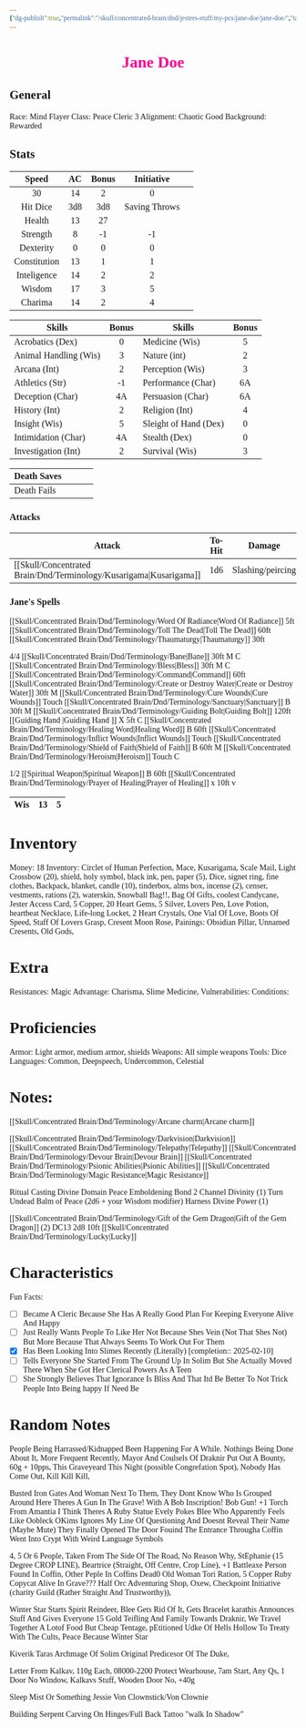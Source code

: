 ```yaml
---
{"dg-publish":true,"permalink":"/skull/concentrated-brain/dnd/jesters-stuff/my-pcs/jane-doe/jane-doe/","tags":["Tagless"],"noteIcon":""}
---
```


<style id="Force_Custom_Fonts" type="text/css">@font-face{font-style:normal;font-family:"Merriweather";src:local("Merriweather")}@font-face{font-style:bolder;font-family:"Merriweather";src:local("Merriweather")}@font-face{font-style:normal;font-family:"Merriweather";src:local("Merriweather");unicode-range:U+0-FF,U+2E80-9FFF,U+F900-FAFF,U+FE30-FE4F,U+20000-2FA1F}@font-face{font-style:bolder;font-family:"Merriweather";src:local("Merriweather");unicode-range:U+0-FF,U+2E80-9FFF,U+F900-FAFF,U+FE30-FE4F,U+20000-2FA1F}@font-face{font-style:normal;font-family:"Merriweather";src:local("Merriweather");unicode-range:U+0-FF}@font-face{font-style:bolder;font-family:"Merriweather";src:local("Merriweather");unicode-range:U+0-FF}:not(pre):not(code):not(textarea):not(tt):not(kbd):not(samp):not(var){font-family:"Merriweather"!important}pre,code,textarea,tt,kbd,samp,var{font-family:monospace!important}pre *,code *,textarea *,tt *,kbd *,samp *,var *{font-family:monospace!important}</style>


# <center><span style="color:#FF0093">Jane Doe </span></center>




## General
 Race:  Mind Flayer
 Class: Peace Cleric 3
 Alignment: Chaotic Good
 Background: Rewarded


## Stats

|    Speed     | AC  | Bonus |  Initiative   |     |
| :----------: | :-: | :---: | :-----------: | --- |
|      30      | 14  |   2   |       0       |     |
|   Hit Dice   | 3d8 |  3d8  | Saving Throws |     |
|    Health    | 13  |  27   |             |     |
|   Strength   |  8  |  -1   |      -1       |     |
|  Dexterity   |  0  |   0   |       0       |     |
| Constitution | 13  |   1   |       1       |     |
| Inteligence  | 14  |   2   |       2       |     |
|    Wisdom    | 17  |   3   |       5       |     |
|   Charima    | 14  |   2   |       4       |     |

| Skills                | Bonus | Skills                | Bonus |
| --------------------- | :---: | --------------------- | :---: |
| Acrobatics (Dex)      |    0   | Medicine (Wis)        |5       |
| Animal Handling (Wis) |     3  | Nature (int)          | 2      |
| Arcana (Int)          |      2 | Perception (Wis)      |  3     |
| Athletics (Str)       |       -1| Performance (Char)    |  6A     |
| Deception (Char)      | 4A      | Persuasion (Char)     |    6A   |
| History (Int)         |  2     | Religion (Int)        |     4  |
| Insight (Wis)         |   5    | Sleight of Hand (Dex) | 0      |
| Intimidation (Char)   |    4A   | Stealth (Dex)         |  0     |
| Investigation (Int)   |     2  | Survival (Wis)        |   3    |

| Death Saves  |     |     |     |
| ------------ | --- | --- | --- |
| Death Fails |     |     |     |
### Attacks

| Attack         | To-Hit | Damage            |
| -------------- | ------ | ----------------- |
| [[Skull/Concentrated Brain/Dnd/Terminology/Kusarigama\|Kusarigama]] | 1d6    | Slashing/peircing |

### Jane's Spells
[[Skull/Concentrated Brain/Dnd/Terminology/Word Of Radiance\|Word Of Radiance]] 5ft
[[Skull/Concentrated Brain/Dnd/Terminology/Toll The Dead\|Toll The Dead]] 60ft
[[Skull/Concentrated Brain/Dnd/Terminology/Thaumaturgy\|Thaumaturgy]] 30ft

4/4
[[Skull/Concentrated Brain/Dnd/Terminology/Bane\|Bane]] 30ft M C
[[Skull/Concentrated Brain/Dnd/Terminology/Bless\|Bless]] 30ft M C
[[Skull/Concentrated Brain/Dnd/Terminology/Command\|Command]] 60ft
[[Skull/Concentrated Brain/Dnd/Terminology/Create or Destroy Water\|Create or Destroy Water]] 30ft M
[[Skull/Concentrated Brain/Dnd/Terminology/Cure Wounds\|Cure Wounds]] Touch 
[[Skull/Concentrated Brain/Dnd/Terminology/Sanctuary\|Sanctuary]] B 30ft M
[[Skull/Concentrated Brain/Dnd/Terminology/Guiding Bolt\|Guiding Bolt]] 120ft
[[Guiding Hand \|Guiding Hand ]] X 5ft C
[[Skull/Concentrated Brain/Dnd/Terminology/Healing Word\|Healing Word]] B 60ft
[[Skull/Concentrated Brain/Dnd/Terminology/Inflict Wounds\|Inflict Wounds]] Touch
[[Skull/Concentrated Brain/Dnd/Terminology/Shield of Faith\|Shield of Faith]] B 60ft M
[[Skull/Concentrated Brain/Dnd/Terminology/Heroism\|Heroism]] Touch C

1/2
[[Spiritual Weapon\|Spiritual Weapon]] B 60ft
[[Skull/Concentrated Brain/Dnd/Terminology/Prayer of Healing\|Prayer of Healing]] x 10ft v

| Wis|    13 |    5 |
| ------------ | --- | --- |

# Inventory

Money: 18
Inventory: Circlet of Human Perfection, Mace, Kusarigama, Scale Mail, Light Crossbow (20), shield, holy symbol, black ink, pen, paper (5), Dice, signet ring, fine clothes, Backpack, blanket, candle (10), tinderbox, alms box, incense (2), censer, vestments, rations (2), waterskin, Snowball Bag!!, Bag Of Gifts, coolest Candycane, Jester Access Card, 5 Copper, 20 Heart Gems, 5 Silver, Lovers Pen, Love Potion, heartbeat Necklace, Life-long Locket, 2 Heart Crystals, One Vial Of Love, Boots Of Speed, Staff Of Lovers Grasp, Cresent Moon Rose, 
Painings: Obsidian Pillar, Unnamed Cresents, Old Gods,
# Extra
Resistances: Magic
Advantage: Charisma, Slime Medicine, 
Vulnerabilities: 
Conditions: 
  

# Proficiencies
		
Armor:  Light armor, medium armor, shields
Weapons:  All simple weapons
Tools: Dice
Languages: Common, Deepspeech, Undercommon, Celestial

# Notes: 

[[Skull/Concentrated Brain/Dnd/Terminology/Arcane charm\|Arcane charm]]

[[Skull/Concentrated Brain/Dnd/Terminology/Darkvision\|Darkvision]]
[[Skull/Concentrated Brain/Dnd/Terminology/Telepathy\|Telepathy]]
[[Skull/Concentrated Brain/Dnd/Terminology/Devour Brain\|Devour Brain]]
[[Skull/Concentrated Brain/Dnd/Terminology/Psionic Abilities\|Psionic Abilities]]
	[[Skull/Concentrated Brain/Dnd/Terminology/Magic Resistance\|Magic Resistance]]

Ritual Casting
Divine Domain
	Peace
Emboldening Bond 2
Channel Divinity (1)
  Turn Undead
  Balm of Peace (2d6 + your Wisdom modifier)
Harness Divine Power (1)

[[Skull/Concentrated Brain/Dnd/Terminology/Gift of the Gem Dragon\|Gift of the Gem Dragon]] (2) DC13 2d8 10ft
[[Skull/Concentrated Brain/Dnd/Terminology/Lucky\|Lucky]]


# Characteristics 

Fun Facts:
- [ ] Became A Cleric Because She Has A Really Good Plan For Keeping Everyone Alive And Happy
- [ ] Just Really Wants People To Like Her Not Because Shes Vein (Not That Shes Not) But More Because That Always Seems To Work Out For Them
- [x] Has Been Looking Into Slimes Recently (Literally)  [completion:: 2025-02-10]
- [ ] Tells Everyone She Started From The Ground Up In Solim But She Actually Moved There When She Got Her Clerical Powers As A Teen
- [ ] She Strongly Believes That Ignorance Is Bliss And That Itd Be Better To Not Trick People Into Being happy If Need Be

# Random Notes
People Being Harrassed/Kidnapped
	Been Happening For A While. Nothings Being Done About It, More Frequent Recently, Mayor And Coulsels Of Draknir Put Out A Bounty, 60g + 10pps, This Graveyeard This Night (possible Congrefation Spot), Nobody Has Come Out, Kill Kill Kill, 

Busted Iron Gates And Woman Next To Them,
They Dont Know Who Is Grouped Around Here
Theres A Gun In The Grave!
With A Bob Inscription! Bob Gun!
+1 Torch From Amantia
I Think Theres A Ruby Statue
Evely Pokes Blee Who Apparently Feels Like Oobleck
OKims Ignores My Line Of Questioning And Doesnt Reveal Their Name (Maybe Mute)
They Finally Opened The Door
Fouind The Entrance Througha Coffin
Went Into Crypt With Weird Language Symbols

4, 5 Or 6 People, Taken From The Side Of The Road, No Reason Why, 
StEphanie (15 Degree CROP LINE),  Beartrice (Straight, Off Centre, Crop Line),
+1 Battleaxe
Person Found In Coffin, Other Peple In Coffins Dead0
Old Woman Tori
Ration, 5 Copper
Ruby Copycat Alive In Grave???
Half Orc Adventuring Shop, Oxew, Checkpoint Initiative (charity Guild (Rather Straight And Trustworthy)), 

Winter Star Starts
Spirit Reindeer, Blee Gets Rid Of It, Gets Bracelet
karathis Announces Stuff And Gives Everyone 15 Gold
Teifling And Family Towards Draknir, We Travel Together
A Lotof Food But Cheap Tentage, 
pEtitioned Udke Of Hells Hollow To Treaty With The Cults, 
Peace Because Winter Star

Kiverik Taras Archmage Of Solim Original Predicesor Of The Duke, 

Letter From Kalkav, 110g Each, 08000-2200 Protect Wearhouse, 7am Start, Any Qs, 1 Door No Window, Kalkavs Stuff, Wooden Door No, +40g

Sleep Mist Or Something
Jessie Von Clownstick/Von Clownie

Building Serpent Carving On Hinges/Full Back Tattoo  "walk In Shadow"